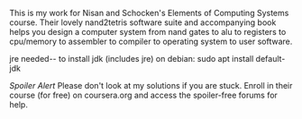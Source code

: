 This is my work for Nisan and Schocken's Elements of Computing Systems course.  Their lovely nand2tetris software suite and accompanying book helps you design a computer system from nand gates to alu to registers to cpu/memory to assembler to compiler to operating system to user software.

jre needed--
to install jdk (includes jre) on debian:
sudo apt install default-jdk

*Spoiler Alert*
Please don't look at my solutions if you are stuck.  Enroll in their course (for free) on coursera.org and access the spoiler-free forums for help.
